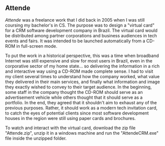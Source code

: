 ## Attende
_Attende_ was a freelance work that I did back in 2005 when I was still coursing my bachelor's in CS. The purpose was to design a "virtual card" for a CRM software development company in Brazil. The virtual card would be distributed among partner corporations and business audiences in tech events and fairs. It was intended to be launched automatically from a CD-ROM in full-screen mode.

To put the work in a historical perspective, this was a time when broadband Internet was still expensive and slow for most users in Brazil, even in the corporative sector of my home state... so delivering the information in a rich and interactive way using a CD-ROM made complete sense. I had to visit my client several times to understand how the company worked, what value they delivered in their main services, and finally what information and image they exactly wished to convey to their target audience. In the beginning, some staff in the company thought the CD-ROM should serve as an advertisement vehicle while others thought that it should serve as a portfolio. In the end, they agreed that it shouldn't aim to exhaust any of the previous purposes. Rather, it should work as a modern tech invitation card, to catch the eyes of potential clients since most software development houses in the region were still using paper cards and brochures.

To watch and interact with the virtual card, download the zip file "Attende.zip", unzip it in a windows machine and run the "AttendeCRM.exe" file inside the unzipped folder.

